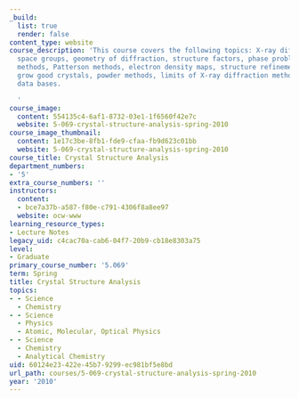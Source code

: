 ```yaml
---
_build:
  list: true
  render: false
content_type: website
course_description: 'This course covers the following topics: X-ray diffraction: symmetry,
  space groups, geometry of diffraction, structure factors, phase problem, direct
  methods, Patterson methods, electron density maps, structure refinement, how to
  grow good crystals, powder methods, limits of X-ray diffraction methods, and structure
  data bases.

  '
course_image:
  content: 554135c4-6af1-8732-03e1-1f6560f42e7c
  website: 5-069-crystal-structure-analysis-spring-2010
course_image_thumbnail:
  content: 1e17c3be-8fb1-fde9-cfaa-fb9d623c01bb
  website: 5-069-crystal-structure-analysis-spring-2010
course_title: Crystal Structure Analysis
department_numbers:
- '5'
extra_course_numbers: ''
instructors:
  content:
  - bce7a37b-a587-f80e-c791-4306f8a8ee97
  website: ocw-www
learning_resource_types:
- Lecture Notes
legacy_uid: c4cac70a-cab6-04f7-20b9-cb18e8303a75
level:
- Graduate
primary_course_number: '5.069'
term: Spring
title: Crystal Structure Analysis
topics:
- - Science
  - Chemistry
- - Science
  - Physics
  - Atomic, Molecular, Optical Physics
- - Science
  - Chemistry
  - Analytical Chemistry
uid: 60124e23-422e-45b7-9299-ec981bf5e8bd
url_path: courses/5-069-crystal-structure-analysis-spring-2010
year: '2010'
---
```


